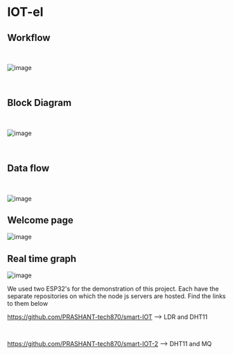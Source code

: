 # IOT-el

<h2>Workflow</h2>

<br>

![image](https://github.com/user-attachments/assets/5aa95f4c-d29b-40a4-9542-f3752d0b85b8)

<br>

<h2>Block Diagram</h2>

<br>

![image](https://github.com/user-attachments/assets/9f5d9d02-f1f5-4cbf-8d4a-8134ab4235e3)

<br>

<h2>Data flow</h2>

<br>

![image](https://github.com/user-attachments/assets/099595fe-95d4-4af6-b75b-87e7486abb1c)

<h2>Welcome page</h2>

![image](https://github.com/user-attachments/assets/ca42c4f3-1b2e-44b7-8d4d-ad518b8b2f23)

<h2>Real time graph</h2>

![image](https://github.com/user-attachments/assets/8798884f-4201-49ab-ae8e-3e4988645b14)

We used two ESP32's for the demonstration of this project. Each have the separate repositories on which the node js servers are hosted. Find the links to them below

https://github.com/PRASHANT-tech870/smart-IOT  --> LDR and DHT11

<br>

https://github.com/PRASHANT-tech870/smart-IOT-2  --> DHT11 and MQ






